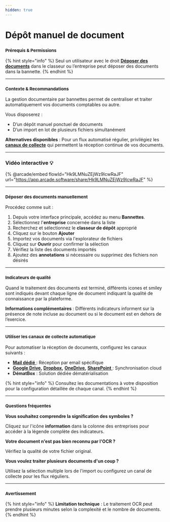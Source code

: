 ```yaml
---
hidden: true
---
```


# Dépôt manuel de document

### <sup>**Prérequis & Permissions**</sup>

{% hint style="info" %}
Seul un utilisateur avec le droit [**Déposer des documents**](../administration/detail-des-droits.md) dans le classeur ou l’entreprise peut déposer des documents dans la bannette.
{% endhint %}

***

### <sup>**Contexte & Recommandations**</sup>

La gestion documentaire par bannettes permet de centraliser et traiter automatiquement vos documents comptables ou autre.

Vous disposerez :

* D’un dépôt manuel ponctuel de documents
* D’un import en lot de plusieurs fichiers simultanément

**Alternatives disponibles** : Pour un flux automatisé régulier, privilégiez les [**canaux de collecte**](../collecte-automatique/) qui permettent la réception continue de vos documents.

***

### **Vidéo interactive** 💡[&#xD;](https://app.arcade.software/share/Ekl1mfs0I4ZlmeMQmkoz)

{% @arcade/embed flowId="Hk9LMNuZEjWz9lcwRaJF" url="https://app.arcade.software/share/Hk9LMNuZEjWz9lcwRaJF" %}

***

### <sup>**Déposer des documents manuellement**</sup>

Procédez comme suit :

1. Depuis votre interface principale, accédez au menu **Bannettes**.
2. Sélectionnez l'**entreprise** concernée dans la liste
3. Recherchez et sélectionnez le **classeur de dépôt** approprié
4. Cliquez sur le bouton **Ajouter**
5. Importez vos documents via l'explorateur de fichiers
6. Cliquez sur **Ouvrir** pour confirmer la sélection
7. Vérifiez la liste des documents importés
8. Ajoutez des **annotations** si nécessaire ou supprimez des fichiers non désirés

***

### <sup>**Indicateurs de qualité**</sup>

Quand le traitement des documents est terminé, différents icones et smiley sont indiqués devant chaque ligne de document indiquant la qualité de connaissance par la plateforme.

**Informations complémentaires** : Différents indicateurs informent sur la présence de note incluse au document ou si le document est en dehors de l’exercice.

***

### <sup>**Utiliser les canaux de collecte automatique**</sup>

Pour automatiser la réception de documents, configurez les canaux suivants :

* [**Mail dédié** ](../collecte-automatique/parametrage-mail-dedie.md): Réception par email spécifique
* [**Google Drive**](../collecte-automatique/parametrage-google-drive.md)**,** [**Dropbox**](../collecte-automatique/parametrage-dropbox.md)**,** [**OneDrive**](../collecte-automatique/parametrage-onedrive.md)**,** [**SharePoint** ](../collecte-automatique/parametrage-sharepoint.md): Synchronisation cloud
* **DématBox** : Solution dédiée dématérialisation

{% hint style="info" %}
Consultez les documentations à votre disposition pour la configuration détaillée de chaque canal.
{% endhint %}

***

### <sup>**Questions fréquentes**</sup>

**Vous souhaitez comprendre la signification des symboles ?**

Cliquez sur l'icône **information** dans la colonne des entreprises pour accéder à la légende complète des indicateurs.

**Votre document n'est pas bien reconnu par l'OCR ?**

Vérifiez la qualité de votre fichier original.

**Vous voulez traiter plusieurs documents d'un coup ?**

Utilisez la sélection multiple lors de l'import ou configurez un canal de collecte pour les flux réguliers.

***

### <sup>**Avertissement**</sup>

{% hint style="info" %}
**Limitation technique** : Le traitement OCR peut prendre plusieurs minutes selon la complexité et le nombre de documents.
{% endhint %}

